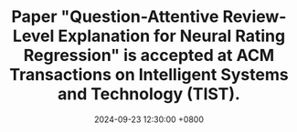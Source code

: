 ---
title: Paper "Question-Attentive Review-Level Explanation for Neural Rating Regression" is accepted at ACM Transactions on Intelligent Systems and Technology (TIST).
date: 2024-09-23 12:30:00 +0800
---